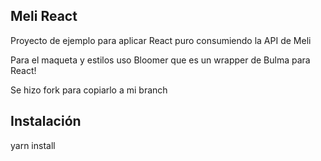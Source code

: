 ## Meli React

Proyecto de ejemplo para aplicar React puro consumiendo la API de Meli

Para el maqueta y estilos uso Bloomer que es un wrapper de Bulma para React!

Se hizo fork para copiarlo a mi branch


## Instalación
yarn install
